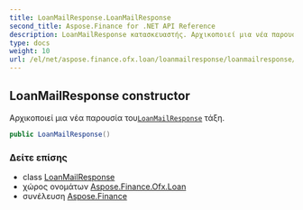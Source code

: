 ```yaml
---
title: LoanMailResponse.LoanMailResponse
second_title: Aspose.Finance for .NET API Reference
description: LoanMailResponse κατασκευαστής. Αρχικοποιεί μια νέα παρουσία τουLoanMailResponse τάξη.
type: docs
weight: 10
url: /el/net/aspose.finance.ofx.loan/loanmailresponse/loanmailresponse/
---
```

## LoanMailResponse constructor

Αρχικοποιεί μια νέα παρουσία του[`LoanMailResponse`](../) τάξη.

```csharp
public LoanMailResponse()
```

### Δείτε επίσης

* class [LoanMailResponse](../)
* χώρος ονομάτων [Aspose.Finance.Ofx.Loan](../../loanmailresponse/)
* συνέλευση [Aspose.Finance](../../../)


